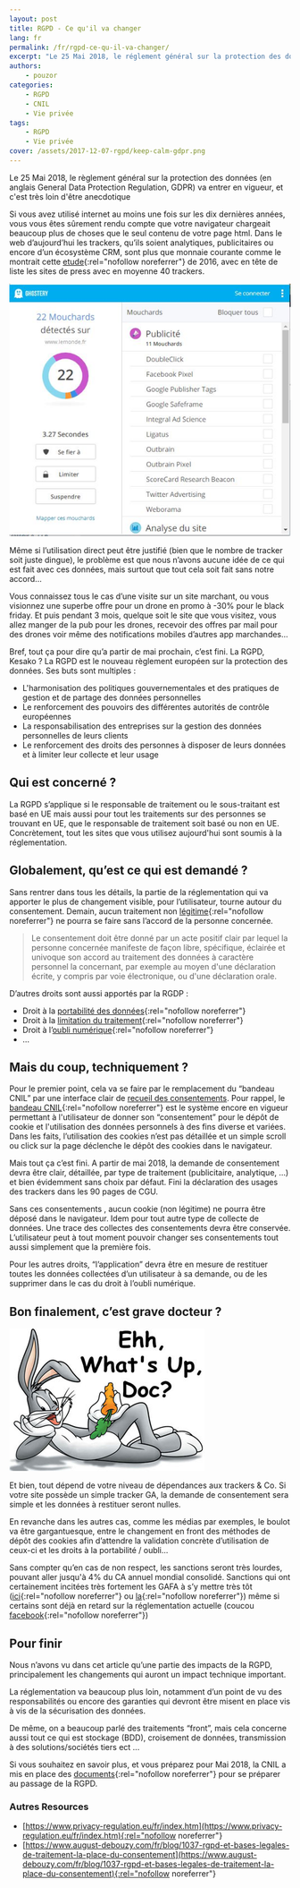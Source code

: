 ```yaml
---
layout: post
title: RGPD - Ce qu'il va changer
lang: fr
permalink: /fr/rgpd-ce-qu-il-va-changer/
excerpt: "Le 25 Mai 2018, le réglement général sur la protection des données (en anglais General Data Protection Regulation, GDPR) va entrer en vigueur, et c'est très loin d'être anecdotique"
authors:
    - pouzor
categories:
    - RGPD
    - CNIL
    - Vie privée
tags:
    - RGPD
    - Vie privée
cover: /assets/2017-12-07-rgpd/keep-calm-gdpr.png
---
```


Le 25 Mai 2018, le règlement général sur la protection des données (en anglais General Data Protection Regulation, GDPR) va entrer en vigueur, et c'est très loin d'être anecdotique

Si vous avez utilisé internet au moins une fois sur les dix dernières années, vous vous êtes sûrement rendu compte que votre navigateur chargeait beaucoup plus de choses que le seul contenu de votre page html. 
Dans le web d’aujourd’hui les trackers, qu’ils soient analytiques, publicitaires ou encore d’un écosystème CRM, sont plus que monnaie courante comme le montrait cette [etude](http://www.lemonde.fr/pixels/article/2016/05/20/les-mouchards-d-un-million-de-sites-web-analyses_4923485_4408996.html){:rel="nofollow noreferrer"} de 2016, avec en tête de liste les sites de press avec en moyenne 40 trackers. 


![](/assets/2017-12-07-rgpd/lemonde.JPG)


Même si l’utilisation direct peut être justifié (bien que le nombre de tracker soit juste dingue), le problème est que nous n’avons aucune idée de ce qui est fait avec ces données, mais surtout que tout cela soit fait sans notre accord...

Vous connaissez tous le cas d’une visite sur un site marchant, ou vous visionnez une superbe offre pour un drone en promo à -30% pour le black friday. Et puis pendant 3 mois, quelque soit le site que vous visitez, vous allez manger de la pub pour les drones, recevoir des offres par mail pour des drones voir même des notifications mobiles d’autres app marchandes…

Bref, tout ça pour dire qu’a partir de mai prochain, c’est fini.
La RGPD, Kesako ?
La RGPD est le nouveau règlement européen sur la protection des données. 
Ses buts sont multiples : 

- L'harmonisation des politiques gouvernementales et des pratiques de gestion et de partage des données personnelles
- Le renforcement des pouvoirs des différentes autorités de contrôle européennes
- La responsabilisation des entreprises sur la gestion des données personnelles de leurs clients
- Le renforcement des droits des personnes à disposer de leurs données et à limiter leur collecte et leur usage


## Qui est concerné ?

La RGPD s’applique si le responsable de traitement ou le sous-traitant est basé en UE mais aussi pour tout les traitements sur des personnes se trouvant en UE, que le responsable de traitement soit basé ou non en UE.
Concrètement, tout les sites que vous utilisez aujourd'hui sont soumis à la réglementation.


## Globalement, qu’est ce qui est demandé ?

Sans rentrer dans tous les détails, la partie de la réglementation qui va apporter le plus de changement visible, pour l’utilisateur, tourne autour du consentement. Demain, aucun traitement non [légitime](https://www.gdpr-expert.eu/article.html?id=6#textesofficiels){:rel="nofollow noreferrer"} ne pourra se faire sans l’accord de la personne concernée.

> Le consentement doit être donné par un acte positif clair par lequel la personne concernée manifeste de façon libre, spécifique, éclairée et univoque son accord au traitement des données à caractère personnel la concernant, par exemple au moyen d'une déclaration écrite, y compris par voie électronique, ou d'une déclaration orale.


D’autres droits sont aussi apportés par la RGDP : 

- Droit à la [portabilité des données](https://www.gdpr-expert.eu/article.html?id=20#textesofficiels){:rel="nofollow noreferrer"}
- Droit à la [limitation du traitement](https://www.gdpr-expert.eu/article.html?id=18#textesofficiels){:rel="nofollow noreferrer"}
- Droit à l’[oubli numérique](https://www.gdpr-expert.eu/article.html?id=17#textesofficiels){:rel="nofollow noreferrer"} 
- …


## Mais du coup, techniquement ?

Pour le premier point, cela va se faire par le remplacement du “bandeau CNIL” par une interface clair de [recueil des consentements](https://www.cnil.fr/fr/respecter-les-droits-des-personnes).
Pour rappel, le [bandeau CNIL](https://www.cnil.fr/fr/cookies-traceurs-que-dit-la-loi){:rel="nofollow noreferrer"} est le système encore en vigueur permettant à l'utilisateur de donner son “consentement” pour le dépôt de cookie et l'utilisation des données personnels à des fins diverse et variées. Dans les faits, l’utilisation des cookies n’est pas détaillée et un simple scroll ou click sur la page déclenche le dépôt des cookies dans le navigateur.

Mais tout ça c’est fini. A partir de mai 2018, la demande de consentement devra être clair, détaillée, par type de traitement (publicitaire, analytique, …) et bien évidemment sans choix par défaut. Fini la déclaration des usages des trackers dans les 90 pages de CGU.

Sans ces consentements , aucun cookie (non légitime) ne pourra être déposé dans le navigateur. Idem pour tout autre type de collecte de données. Une trace des collectes des consentements devra être conservée. L’utilisateur peut à tout moment pouvoir changer ses consentements tout aussi simplement que la première fois.

Pour les autres droits, “l’application” devra être en mesure de restituer toutes les données collectées d’un utilisateur à sa demande, ou de les supprimer dans le cas du droit à l’oubli numérique.


## Bon finalement, c’est grave docteur ?

![](/assets/2017-12-07-rgpd/bugs.jpg)

Et bien, tout dépend de votre niveau de dépendances aux trackers & Co. Si votre site possède un simple tracker GA, la demande de consentement sera simple et les données à restituer seront nulles. 

En revanche dans les autres cas, comme les médias par exemples, le boulot va être gargantuesque, entre le changement en front des méthodes de dépôt des cookies afin d’attendre la validation concrète d’utilisation de ceux-ci et les droits à la portabilité / oubli... 

Sans compter qu’en cas de non respect, les sanctions seront très lourdes, pouvant aller jusqu'à 4% du CA annuel mondial consolidé.
Sanctions qui ont certainement incitées très fortement les GAFA à s’y mettre très tôt ([ici](https://www.google.com/intl/fr_ca/cloud/security/gdpr/){:rel="nofollow noreferrer"} ou [la](https://www.microsoft.com/fr-fr/trustcenter/privacy/GDPR){:rel="nofollow noreferrer"}) même si certains sont déjà en retard sur la réglementation actuelle (coucou [facebook](http://www.oxalia-technology.com/data-protection/2017/05/29/facebook-sanction-cnil-avant-et-apres-rgpd-de-150ke-a-1-1mde/){:rel="nofollow noreferrer"})


## Pour finir

Nous n’avons vu dans cet article qu’une partie des impacts de la RGPD, principalement les changements qui auront un impact technique important. 

La réglementation va beaucoup plus loin, notamment d’un point de vu des responsabilités ou encore des garanties qui devront être misent en place vis à vis de la sécurisation des données.

De même, on a beaucoup parlé des traitements “front”, mais cela concerne aussi tout ce qui est stockage (BDD), croisement de données, transmission à des solutions/sociétés tiers ect ...

Si vous souhaitez en savoir plus, et vous préparez pour Mai 2018, la CNIL a mis en place des [documents](https://www.cnil.fr/sites/default/files/atoms/files/pdf_6_etapes_interactifv2.pdf){:rel="nofollow noreferrer"} pour se préparer au passage de la RGPD.

### Autres Resources
- [https://www.privacy-regulation.eu/fr/index.htm](https://www.privacy-regulation.eu/fr/index.htm){:rel="nofollow noreferrer"}
- [https://www.august-debouzy.com/fr/blog/1037-rgpd-et-bases-legales-de-traitement-la-place-du-consentement](https://www.august-debouzy.com/fr/blog/1037-rgpd-et-bases-legales-de-traitement-la-place-du-consentement){:rel="nofollow noreferrer"}




